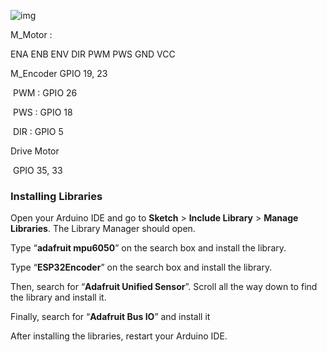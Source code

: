 ![img](https://i1.wp.com/www.esp32learning.com/wp-content/uploads/2018/12/MH-ET_LIVE_D1_mini_ESP32_pinout.png?resize=696%2C479)

M_Motor :

ENA ENB ENV DIR PWM PWS GND VCC

M_Encoder GPIO 19, 23

​	PWM : GPIO 26

​	PWS  : GPIO 18

​	DIR    : GPIO 5

Drive Motor

​	GPIO 35, 33

### Installing Libraries

Open your Arduino IDE and go to **Sketch** > **Include Library** > **Manage Libraries**. The Library Manager should open.

Type “**adafruit mpu6050**” on the search box and install the library.

Type “**ESP32Encoder**” on the search box and install the library.

Then, search for “**Adafruit Unified Sensor**”. Scroll all the way down to find the library and install it.

Finally, search for “**Adafruit Bus IO**” and install it

After installing the libraries, restart your Arduino IDE.	

